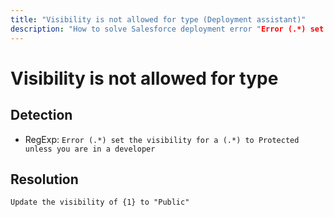 ```yaml
---
title: "Visibility is not allowed for type (Deployment assistant)"
description: "How to solve Salesforce deployment error "Error (.*) set the visibility for a (.*) to Protected unless you are in a developer""
---
```

<!-- markdownlint-disable MD013 -->
# Visibility is not allowed for type

## Detection

- RegExp: `Error (.*) set the visibility for a (.*) to Protected unless you are in a developer`

## Resolution

```shell
Update the visibility of {1} to "Public"
```
